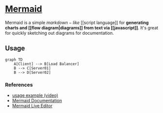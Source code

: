 # [Mermaid](https://mermaidjs.github.io/)

Mermaid is a simple $markdown-like$ [[script language]] for **generating charts and [[flow diagram|diagrams]] from text via [[javascript]]**. It's great for quickly sketching out diagrams for documentation.

## Usage
```mermaid
graph TD
    A[Client] --> B[Load Balancer]
    B --> C[Server01]
    B --> D[Server02]
```

### References
- [usage example (video)](https://www.youtube.com/watch?v=Tsu02d6Qti0)
- [Mermaid Documentation](https://mermaidjs.github.io/)
- [Mermaid Live Editor](https://mermaidjs.github.io/mermaid-live-editor/)

